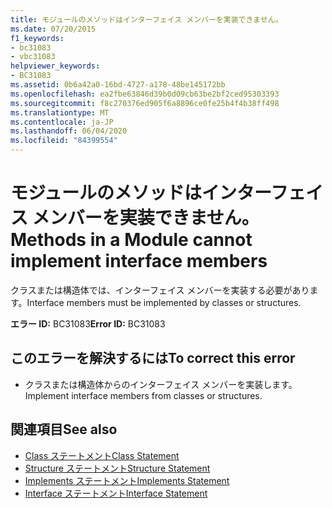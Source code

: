 ```yaml
---
title: モジュールのメソッドはインターフェイス メンバーを実装できません。
ms.date: 07/20/2015
f1_keywords:
- bc31083
- vbc31083
helpviewer_keywords:
- BC31083
ms.assetid: 0b6a42a0-16bd-4727-a178-48be145172bb
ms.openlocfilehash: ea2fbe63846d39b0d09cb63be2bf2ced95303393
ms.sourcegitcommit: f8c270376ed905f6a8896ce0fe25b4f4b38ff498
ms.translationtype: MT
ms.contentlocale: ja-JP
ms.lasthandoff: 06/04/2020
ms.locfileid: "84399554"
---
```

# <a name="methods-in-a-module-cannot-implement-interface-members"></a><span data-ttu-id="45bbf-102">モジュールのメソッドはインターフェイス メンバーを実装できません。</span><span class="sxs-lookup"><span data-stu-id="45bbf-102">Methods in a Module cannot implement interface members</span></span>
<span data-ttu-id="45bbf-103">クラスまたは構造体では、インターフェイス メンバーを実装する必要があります。</span><span class="sxs-lookup"><span data-stu-id="45bbf-103">Interface members must be implemented by classes or structures.</span></span>  
  
 <span data-ttu-id="45bbf-104">**エラー ID:** BC31083</span><span class="sxs-lookup"><span data-stu-id="45bbf-104">**Error ID:** BC31083</span></span>  
  
## <a name="to-correct-this-error"></a><span data-ttu-id="45bbf-105">このエラーを解決するには</span><span class="sxs-lookup"><span data-stu-id="45bbf-105">To correct this error</span></span>  
  
- <span data-ttu-id="45bbf-106">クラスまたは構造体からのインターフェイス メンバーを実装します。</span><span class="sxs-lookup"><span data-stu-id="45bbf-106">Implement interface members from classes or structures.</span></span>  
  
## <a name="see-also"></a><span data-ttu-id="45bbf-107">関連項目</span><span class="sxs-lookup"><span data-stu-id="45bbf-107">See also</span></span>

- [<span data-ttu-id="45bbf-108">Class ステートメント</span><span class="sxs-lookup"><span data-stu-id="45bbf-108">Class Statement</span></span>](../language-reference/statements/class-statement.md)
- [<span data-ttu-id="45bbf-109">Structure ステートメント</span><span class="sxs-lookup"><span data-stu-id="45bbf-109">Structure Statement</span></span>](../language-reference/statements/structure-statement.md)
- [<span data-ttu-id="45bbf-110">Implements ステートメント</span><span class="sxs-lookup"><span data-stu-id="45bbf-110">Implements Statement</span></span>](../language-reference/statements/implements-statement.md)
- [<span data-ttu-id="45bbf-111">Interface ステートメント</span><span class="sxs-lookup"><span data-stu-id="45bbf-111">Interface Statement</span></span>](../language-reference/statements/interface-statement.md)
